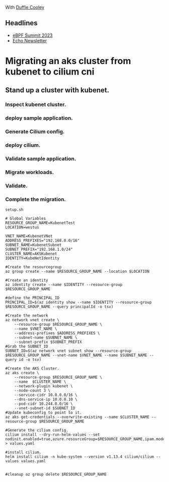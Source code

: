 With [Duffie Cooley](https://twitter.com/mauilion)

## Headlines

* [eBPF Summit 2023](https://ebpf.io/summit-2023/)
* [Echo Newsletter](https://cilium.io/newsletter)


# Migrating an aks cluster from kubenet to cilium cni

## Stand up a cluster with kubenet.
### Inspect kubenet cluster.
### deploy sample application.
### Generate Cilium config.
### deploy cilium.
### Validate sample application.
### Migrate workloads.
### Validate.
### Complete the migration.


`setup.sh`
```
# Global Variables
RESOURCE_GROUP_NAME=KubenetTest
LOCATION=westus

VNET_NAME=KubenetVNet
ADDRESS_PREFIXES="192.168.0.0/16"
SUBNET_NAME=KubenetSubnet
SUBNET_PREFIX="192.168.1.0/24"
CLUSTER_NAME=AKSKubenet
IDENTITY=KubeNetIdentity

#Create the resourcegroup
az group create --name $RESOURCE_GROUP_NAME --location $LOCATION

#Create an identity
az identity create --name $IDENTITY --resource-group $RESOURCE_GROUP_NAME

#define the PRINCIPAL_ID
PRINCIPAL_ID=$(az identity show --name $IDENTITY --resource-group $RESOURCE_GROUP_NAME --query principalId -o tsv)

#Create the network
az network vnet create \
    --resource-group $RESOURCE_GROUP_NAME \
    --name $VNET_NAME \
    --address-prefixes $ADDRESS_PREFIXES \
    --subnet-name $SUBNET_NAME \
    --subnet-prefix $SUBNET_PREFIX
#Grab the SUBNET_ID
SUBNET_ID=$(az network vnet subnet show --resource-group $RESOURCE_GROUP_NAME --vnet-name $VNET_NAME --name $SUBNET_NAME --query id -o tsv)

#Create the AKS Cluster.
az aks create \
    --resource-group $RESOURCE_GROUP_NAME \
    --name  $CLUSTER_NAME \
    --network-plugin kubenet \
    --node-count 3 \
    --service-cidr 10.0.0.0/16 \
    --dns-service-ip 10.0.0.10 \
    --pod-cidr 10.244.0.0/16 \
    --vnet-subnet-id $SUBNET_ID
#Update kubeconfig to point to it.
az aks get-credentials --overwrite-existing --name $CLUSTER_NAME --resource-group $RESOURCE_GROUP_NAME

#Generate the cilium config.
cilium install --dry-run-helm-values --set nodinit.enabled=true,azure.resourceGroup=$RESOURCE_GROUP_NAME,ipam.mode=Kubernetes,hubble.enabled=true,hubble.relay.enabled=true > values.yaml

#install cilium.
helm install cilium -n kube-system --version v1.13.4 cilium/cilium --values values.yaml


#cleanup az group delete $RESOURCE_GROUP_NAME



```
